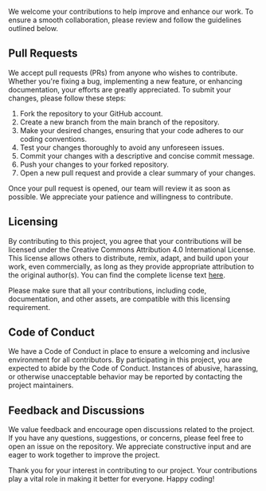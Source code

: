 We welcome your contributions to help improve and enhance our work. To ensure a smooth collaboration, please review and follow the guidelines outlined below.

## Pull Requests

We accept pull requests (PRs) from anyone who wishes to contribute. Whether you're fixing a bug, implementing a new feature, or enhancing documentation, your efforts are greatly appreciated. To submit your changes, please follow these steps:

1. Fork the repository to your GitHub account.
2. Create a new branch from the main branch of the repository.
3. Make your desired changes, ensuring that your code adheres to our coding conventions.
4. Test your changes thoroughly to avoid any unforeseen issues.
5. Commit your changes with a descriptive and concise commit message.
6. Push your changes to your forked repository.
7. Open a new pull request and provide a clear summary of your changes.

Once your pull request is opened, our team will review it as soon as possible. We appreciate your patience and willingness to contribute.

## Licensing

By contributing to this project, you agree that your contributions will be licensed under the Creative Commons Attribution 4.0 International License. This license allows others to distribute, remix, adapt, and build upon your work, even commercially, as long as they provide appropriate attribution to the original author(s). You can find the complete license text [here](https://creativecommons.org/licenses/by/4.0/legalcode).

Please make sure that all your contributions, including code, documentation, and other assets, are compatible with this licensing requirement.

## Code of Conduct

We have a Code of Conduct in place to ensure a welcoming and inclusive environment for all contributors. By participating in this project, you are expected to abide by the Code of Conduct. Instances of abusive, harassing, or otherwise unacceptable behavior may be reported by contacting the project maintainers.

## Feedback and Discussions

We value feedback and encourage open discussions related to the project. If you have any questions, suggestions, or concerns, please feel free to open an issue on the repository. We appreciate constructive input and are eager to work together to improve the project.

Thank you for your interest in contributing to our project. Your contributions play a vital role in making it better for everyone. Happy coding!
